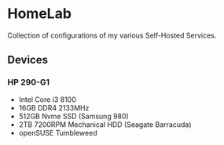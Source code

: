 # HomeLab
Collection of configurations of my various Self-Hosted Services.

## Devices
### HP 290-G1
* Intel Core i3 8100
* 16GB DDR4 2133MHz
* 512GB Nvme SSD (Samsung 980)
* 2TB 7200RPM Mechanical HDD (Seagate Barracuda)
* openSUSE Tumbleweed